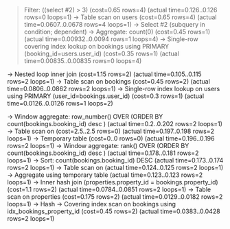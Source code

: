 > Filter: ((select #2) > 3)  (cost=0.65 rows=4) (actual time=0.126..0.126 rows=0 loops=1)
    -> Table scan on users  (cost=0.65 rows=4) (actual time=0.0607..0.0678 rows=4 loops=1)
    -> Select #2 (subquery in condition; dependent)
        -> Aggregate: count(0)  (cost=0.45 rows=1) (actual time=0.00932..0.0094 rows=1 loops=4)
            -> Single-row covering index lookup on bookings using PRIMARY (booking_id=users.user_id)  (cost=0.35 rows=1) (actual time=0.00835..0.00835 rows=0 loops=4)

-> Nested loop inner join  (cost=1.15 rows=2) (actual time=0.105..0.115 rows=2 loops=1)
    -> Table scan on bookings  (cost=0.45 rows=2) (actual time=0.0806..0.0862 rows=2 loops=1)
    -> Single-row index lookup on users using PRIMARY (user_id=bookings.user_id)  (cost=0.3 rows=1) (actual time=0.0126..0.0126 rows=1 loops=2)

-> Window aggregate: row_number() OVER (ORDER BY count(bookings.booking_id) desc )   (actual time=0.2..0.202 rows=2 loops=1)
    -> Table scan on <temporary>  (cost=2.5..2.5 rows=0) (actual time=0.197..0.198 rows=2 loops=1)
        -> Temporary table  (cost=0..0 rows=0) (actual time=0.196..0.196 rows=2 loops=1)
            -> Window aggregate: rank() OVER (ORDER BY count(bookings.booking_id) desc )   (actual time=0.178..0.181 rows=2 loops=1)
                -> Sort: count(bookings.booking_id) DESC  (actual time=0.173..0.174 rows=2 loops=1)
                    -> Table scan on <temporary>  (actual time=0.124..0.125 rows=2 loops=1)
                        -> Aggregate using temporary table  (actual time=0.123..0.123 rows=2 loops=1)
                            -> Inner hash join (properties.property_id = bookings.property_id)  (cost=1.1 rows=2) (actual time=0.0784..0.0851 rows=2 loops=1)
                                -> Table scan on properties  (cost=0.175 rows=2) (actual time=0.0129..0.0182 rows=2 loops=1)
                                -> Hash
                                    -> Covering index scan on bookings using idx_bookings_property_id  (cost=0.45 rows=2) (actual time=0.0383..0.0428 rows=2 loops=1)
